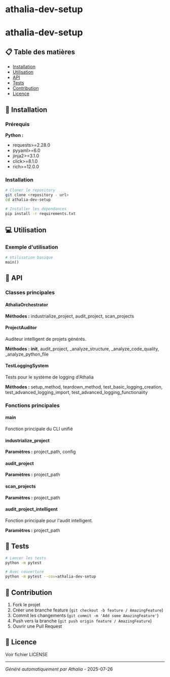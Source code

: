# athalia-dev-setup

# athalia-dev-setup

## 📋 Table des matières

- [Installation](#installation)
- [Utilisation](#utilisation)
- [API](#api)
- [Tests](#tests)
- [Contribution](#contribution)
- [Licence](#licence)

## 🚀 Installation

### Prérequis
**Python :**
- requests>=2.28.0
- pyyaml>=6.0
- jinja2>=3.1.0
- click>=8.1.0
- rich>=12.0.0

### Installation

```bash
# Cloner le repository
git clone <repository - url>
cd athalia-dev-setup

# Installer les dépendances
pip install -r requirements.txt
```

## 💻 Utilisation
### Exemple d'utilisation

```python
# Utilisation basique
main()
```

## 🔧 API
### Classes principales

#### AthaliaOrchestrator

**Méthodes :** industrialize_project, audit_project, scan_projects

#### ProjectAuditor

Auditeur intelligent de projets générés.

**Méthodes :** __init__, audit_project, _analyze_structure, _analyze_code_quality, _analyze_python_file

#### TestLoggingSystem

Tests pour le système de logging d'Athalia

**Méthodes :** setup_method, teardown_method, test_basic_logging_creation, test_advanced_logging_import, test_advanced_logging_functionality

### Fonctions principales

#### main

Fonction principale du CLI unifié

#### industrialize_project

**Paramètres :** project_path, config

#### audit_project

**Paramètres :** project_path

#### scan_projects

**Paramètres :** project_path

#### audit_project_intelligent

Fonction principale pour l'audit intelligent.

**Paramètres :** project_path

## 🧪 Tests

```bash
# Lancer les tests
python -m pytest

# Avec couverture
python -m pytest --cov=athalia-dev-setup
```

## 🤝 Contribution

1. Fork le projet
2. Créer une branche feature (`git checkout -b feature / AmazingFeature`)
3. Commit les changements (`git commit -m 'Add some AmazingFeature'`)
4. Push vers la branche (`git push origin feature / AmazingFeature`)
5. Ouvrir une Pull Request

## 📄 Licence

Voir fichier LICENSE

---
*Généré automatiquement par Athalia* - 2025-07-26
